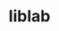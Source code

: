---
blog: https://blog.liblab.com/
git: https://github.com/liblaber
logohandle: liblab
sort: liblab
title: liblab
twitter: https://x.com/libLaber
website: https://liblab.com/
---